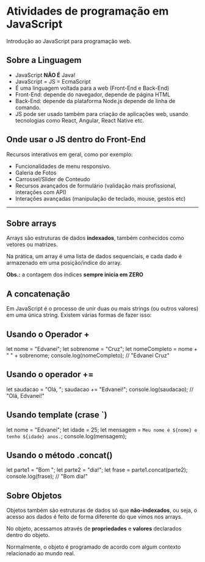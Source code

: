 # Atividades de programação em JavaScript

Introdução ao JavaScript para programação web.

## Sobre a Linguagem

- JavaScript **NÃO É** Java!
- JavaScript = JS = EcmaScript
- É uma linguagem voltada para a web (Front-End e Back-End)
- Front-End: depende do navegador, depende de página HTML
- Back-End: depende da plataforma Node.js depende de linha de comando.
- JS pode ser usado também para criação de aplicações web, usando tecnologias como React, Angular, React Native etc.

## Onde usar o JS dentro do Front-End

Recursos interativos em geral, como por exemplo:

- Funcionalidades de menu responsivo.
- Galeria de Fotos
- Carrossel/Slider de Conteudo
- Recursos avançados de formulário (validação mais profissional, interações com API) 
- Interações avançadas (manipulação de teclado, mouse, gestos etc)


--- 

## Sobre arrays 

Arrays são estruturas de dados **indexados**, também conhecidos como vetores ou matrizes.

Na prática, um array é uma lista de dados sequenciais, e cada dado é armazenado em uma posição/indice do array.

**Obs.:** a contagem dos índices **sempre inicia em ZERO**

## A concatenação

 Em JavaScript é o processo de unir duas ou mais strings (ou outros valores) em uma única string. Existem várias formas de fazer isso:

 ## Usando o Operador +
 
let nome = "Edvanei";
let sobrenome = "Cruz";
let nomeCompleto = nome + " " + sobrenome;
console.log(nomeCompleto); // "Edvanei Cruz"

## Usando o operador +=

let saudacao = "Olá, ";
saudacao += "Edvanei!";
console.log(saudacao); // "Olá, Edvanei!"

## Usando template  (crase `)

let nome = "Edvanei";
let idade = 25;
let mensagem = `Meu nome é ${nome} e tenho ${idade} anos.`;
console.log(mensagem);

## Usando o método .concat()

let parte1 = "Bom ";
let parte2 = "dia!";
let frase = parte1.concat(parte2);
console.log(frase); // "Bom dia!"



## Sobre Objetos

Objetos também são estruturas de dados só que **não-indexados**, ou seja, o acesso aos dados é feito de forma diferente do que vimos nos arrays.

No objeto, acessamos através de **propriedades** e **valores**
declarados dentro do objeto.

Normalmente, o objeto é programado de acordo com algum contexto relacionado ao mundo real.












